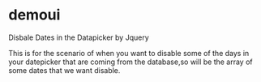 # demoui
Disbale Dates in the Datapicker by Jquery

This is for the scenario of when you want to disable some of the days in your datepicker
that are coming from the database,so will be the array of some dates that we want disable.
